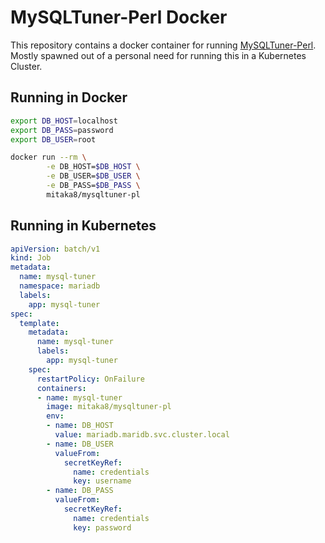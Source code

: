 # MySQLTuner-Perl Docker

This repository contains a docker container for running [MySQLTuner-Perl](https://github.com/major/MySQLTuner-perl).  Mostly spawned out of a personal need for running this in a Kubernetes Cluster.

## Running in Docker 

```bash
export DB_HOST=localhost
export DB_PASS=password
export DB_USER=root

docker run --rm \
        -e DB_HOST=$DB_HOST \
        -e DB_USER=$DB_USER \
        -e DB_PASS=$DB_PASS \
        mitaka8/mysqltuner-pl
```

## Running in Kubernetes

```yaml
apiVersion: batch/v1
kind: Job
metadata:
  name: mysql-tuner
  namespace: mariadb
  labels:
    app: mysql-tuner
spec:
  template:
    metadata:
      name: mysql-tuner
      labels:
        app: mysql-tuner
    spec:
      restartPolicy: OnFailure
      containers:
      - name: mysql-tuner
        image: mitaka8/mysqltuner-pl
        env:
        - name: DB_HOST
          value: mariadb.maridb.svc.cluster.local
        - name: DB_USER
          valueFrom:
            secretKeyRef:
              name: credentials
              key: username
        - name: DB_PASS
          valueFrom:
            secretKeyRef:
              name: credentials
              key: password
```
